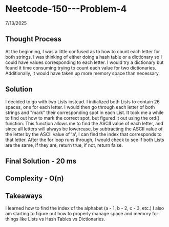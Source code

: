 # Neetcode-150---Problem-4

7/13/2025

## Thought Process
At the beginning, I was a little confused as to how to count each letter for both strings. I was thinking of either doing a hash table or a dictionary so I could have values corresponding to each letter. I would try a dictionary but found it time consuming trying to count each value for two dictionaries. Additionally, it would have taken up more memory space than necessary. 

## Solution
I decided to go with two Lists instead. I initialized both Lists to contain 26 spaces, one for each letter. I would then go through each letter of both strings and "mark" their corresponding spot in each List. It took me a while to find out how to mark the correct spot, but figured it out using the ord() function. This function allows me to find the ASCII value of each letter, and since all letters will always be lowercase, by subtracting the ASCII value of the letter by the ASCII value of 'a', I can find the index that corresponds to that letter. After the for loop runs through, I would check to see if both Lists are the same, if they are, return true, if not, return false.  

## Final Solution - 20 ms

## Complexity - O(n)

## Takeaways
I learned how to find the index of the alphabet (a - 1, b - 2, c - 3, etc.) I also am starting to figure out how to properly manage space and memory for things like Lists vs Hash Tables vs Dictionaries. 